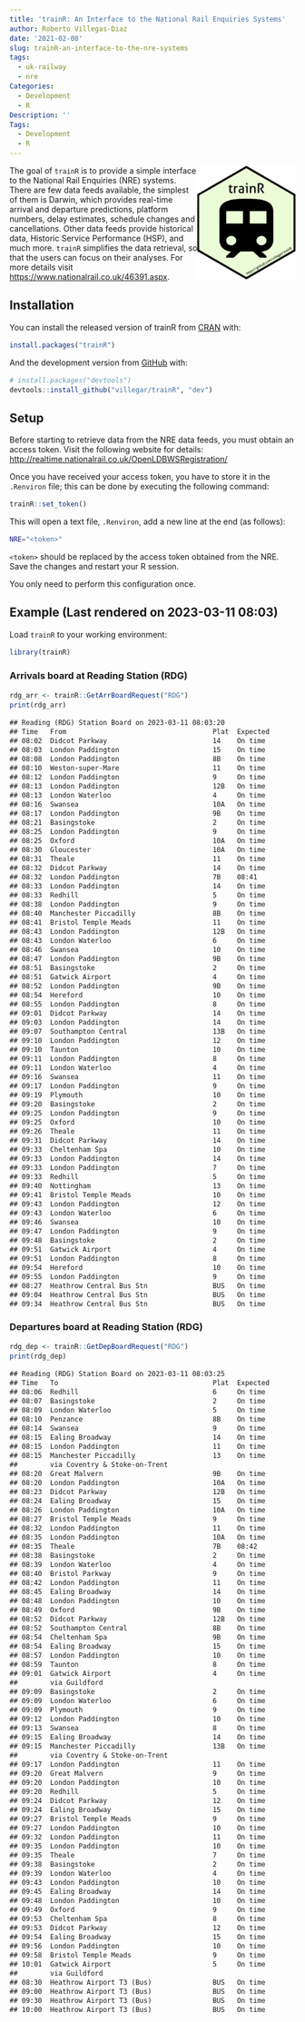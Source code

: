 ```yaml
---
title: 'trainR: An Interface to the National Rail Enquiries Systems'
author: Roberto Villegas-Diaz
date: '2021-02-08'
slug: trainR-an-interface-to-the-nre-systems
tags:
  - uk-railway
  - nre
Categories:
  - Development
  - R
Description: ''
Tags:
  - Development
  - R
---
```


<img src="https://raw.githubusercontent.com/villegar/trainR/main/inst/images/logo.png" alt="logo" align="right" height=200px/>

The goal of `trainR` is to provide a simple interface to the 
National Rail Enquiries (NRE) systems. There are few data feeds 
available, the simplest of them is Darwin, which provides real-time 
arrival and departure predictions, platform numbers, delay estimates, 
schedule changes and cancellations. Other data feeds provide historical 
data, Historic Service Performance (HSP), and much more. `trainR` 
simplifies the data retrieval, so that the users can focus on their 
analyses. For more details visit 
https://www.nationalrail.co.uk/46391.aspx.

## Installation

You can install the released version of trainR from [CRAN](https://CRAN.R-project.org) with:

``` r
install.packages("trainR")
```

And the development version from [GitHub](https://github.com/) with:

``` r
# install.packages("devtools")
devtools::install_github("villegar/trainR", "dev")
```

## Setup
Before starting to retrieve data from the NRE data feeds, you must obtain an access token. 
Visit the following website for details: http://realtime.nationalrail.co.uk/OpenLDBWSRegistration/

Once you have received your access token, you have to store it in the `.Renviron` file; this can be 
done by executing the following command:


```r
trainR::set_token()
```

This will open a text file, `.Renviron`, add a new line at the end (as follows):

```bash
NRE="<token>"
```

`<token>` should be replaced by the access token obtained from the NRE. Save the changes and restart 
your R session.

You only need to perform this configuration once.

## Example (Last rendered on 2023-03-11 08:03)

Load `trainR` to your working environment:

```r
library(trainR)
```

### Arrivals board at Reading Station (RDG)


```r
rdg_arr <- trainR::GetArrBoardRequest("RDG")
print(rdg_arr)
```

```
## Reading (RDG) Station Board on 2023-03-11 08:03:20
## Time   From                                    Plat  Expected
## 08:02  Didcot Parkway                          14    On time
## 08:03  London Paddington                       15    On time
## 08:08  London Paddington                       8B    On time
## 08:10  Weston-super-Mare                       11    On time
## 08:12  London Paddington                       9     On time
## 08:13  London Paddington                       12B   On time
## 08:13  London Waterloo                         4     On time
## 08:16  Swansea                                 10A   On time
## 08:17  London Paddington                       9B    On time
## 08:21  Basingstoke                             2     On time
## 08:25  London Paddington                       9     On time
## 08:25  Oxford                                  10A   On time
## 08:30  Gloucester                              10A   On time
## 08:31  Theale                                  11    On time
## 08:32  Didcot Parkway                          14    On time
## 08:32  London Paddington                       7B    08:41
## 08:33  London Paddington                       14    On time
## 08:33  Redhill                                 5     On time
## 08:38  London Paddington                       9     On time
## 08:40  Manchester Piccadilly                   8B    On time
## 08:41  Bristol Temple Meads                    11    On time
## 08:43  London Paddington                       12B   On time
## 08:43  London Waterloo                         6     On time
## 08:46  Swansea                                 10    On time
## 08:47  London Paddington                       9B    On time
## 08:51  Basingstoke                             2     On time
## 08:51  Gatwick Airport                         4     On time
## 08:52  London Paddington                       9B    On time
## 08:54  Hereford                                10    On time
## 08:55  London Paddington                       8     On time
## 09:01  Didcot Parkway                          14    On time
## 09:03  London Paddington                       14    On time
## 09:07  Southampton Central                     13B   On time
## 09:10  London Paddington                       12    On time
## 09:10  Taunton                                 10    On time
## 09:11  London Paddington                       8     On time
## 09:11  London Waterloo                         4     On time
## 09:16  Swansea                                 11    On time
## 09:17  London Paddington                       9     On time
## 09:19  Plymouth                                10    On time
## 09:20  Basingstoke                             2     On time
## 09:25  London Paddington                       9     On time
## 09:25  Oxford                                  10    On time
## 09:26  Theale                                  11    On time
## 09:31  Didcot Parkway                          14    On time
## 09:33  Cheltenham Spa                          10    On time
## 09:33  London Paddington                       14    On time
## 09:33  London Paddington                       7     On time
## 09:33  Redhill                                 5     On time
## 09:40  Nottingham                              13    On time
## 09:41  Bristol Temple Meads                    10    On time
## 09:43  London Paddington                       12    On time
## 09:43  London Waterloo                         6     On time
## 09:46  Swansea                                 10    On time
## 09:47  London Paddington                       9     On time
## 09:48  Basingstoke                             2     On time
## 09:51  Gatwick Airport                         4     On time
## 09:51  London Paddington                       8     On time
## 09:54  Hereford                                10    On time
## 09:55  London Paddington                       9     On time
## 08:27  Heathrow Central Bus Stn                BUS   On time
## 09:04  Heathrow Central Bus Stn                BUS   On time
## 09:34  Heathrow Central Bus Stn                BUS   On time
```

### Departures board at Reading Station (RDG)


```r
rdg_dep <- trainR::GetDepBoardRequest("RDG")
print(rdg_dep)
```

```
## Reading (RDG) Station Board on 2023-03-11 08:03:25
## Time   To                                      Plat  Expected
## 08:06  Redhill                                 6     On time
## 08:07  Basingstoke                             2     On time
## 08:09  London Waterloo                         5     On time
## 08:10  Penzance                                8B    On time
## 08:14  Swansea                                 9     On time
## 08:15  Ealing Broadway                         14    On time
## 08:15  London Paddington                       11    On time
## 08:15  Manchester Piccadilly                   13    On time
##        via Coventry & Stoke-on-Trent           
## 08:20  Great Malvern                           9B    On time
## 08:20  London Paddington                       10A   On time
## 08:23  Didcot Parkway                          12B   On time
## 08:24  Ealing Broadway                         15    On time
## 08:26  London Paddington                       10A   On time
## 08:27  Bristol Temple Meads                    9     On time
## 08:32  London Paddington                       11    On time
## 08:35  London Paddington                       10A   On time
## 08:35  Theale                                  7B    08:42
## 08:38  Basingstoke                             2     On time
## 08:39  London Waterloo                         4     On time
## 08:40  Bristol Parkway                         9     On time
## 08:42  London Paddington                       11    On time
## 08:45  Ealing Broadway                         14    On time
## 08:48  London Paddington                       10    On time
## 08:49  Oxford                                  9B    On time
## 08:52  Didcot Parkway                          12B   On time
## 08:52  Southampton Central                     8B    On time
## 08:54  Cheltenham Spa                          9B    On time
## 08:54  Ealing Broadway                         15    On time
## 08:57  London Paddington                       10    On time
## 08:59  Taunton                                 8     On time
## 09:01  Gatwick Airport                         4     On time
##        via Guildford                           
## 09:09  Basingstoke                             2     On time
## 09:09  London Waterloo                         6     On time
## 09:09  Plymouth                                9     On time
## 09:12  London Paddington                       10    On time
## 09:13  Swansea                                 8     On time
## 09:15  Ealing Broadway                         14    On time
## 09:15  Manchester Piccadilly                   13B   On time
##        via Coventry & Stoke-on-Trent           
## 09:17  London Paddington                       11    On time
## 09:20  Great Malvern                           9     On time
## 09:20  London Paddington                       10    On time
## 09:20  Redhill                                 5     On time
## 09:24  Didcot Parkway                          12    On time
## 09:24  Ealing Broadway                         15    On time
## 09:27  Bristol Temple Meads                    9     On time
## 09:27  London Paddington                       10    On time
## 09:32  London Paddington                       11    On time
## 09:35  London Paddington                       10    On time
## 09:35  Theale                                  7     On time
## 09:38  Basingstoke                             2     On time
## 09:39  London Waterloo                         4     On time
## 09:43  London Paddington                       10    On time
## 09:45  Ealing Broadway                         14    On time
## 09:48  London Paddington                       10    On time
## 09:49  Oxford                                  9     On time
## 09:53  Cheltenham Spa                          8     On time
## 09:53  Didcot Parkway                          12    On time
## 09:54  Ealing Broadway                         15    On time
## 09:56  London Paddington                       10    On time
## 09:58  Bristol Temple Meads                    9     On time
## 10:01  Gatwick Airport                         5     On time
##        via Guildford                           
## 08:30  Heathrow Airport T3 (Bus)               BUS   On time
## 09:00  Heathrow Airport T3 (Bus)               BUS   On time
## 09:30  Heathrow Airport T3 (Bus)               BUS   On time
## 10:00  Heathrow Airport T3 (Bus)               BUS   On time
```
